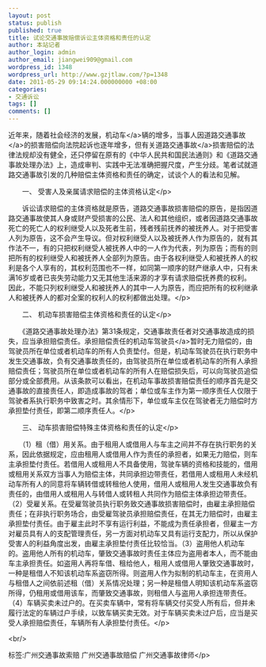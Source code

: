 ```yaml
---
layout: post
status: publish
published: true
title: 试论交通事故赔偿诉讼主体资格和责任的认定
author: 本站记者
author_login: admin
author_email: jiangwei909@gmail.com
wordpress_id: 1348
wordpress_url: http://www.gzjtlaw.com/?p=1348
date: 2011-05-29 09:14:24.000000000 +08:00
categories:
- 交通诉讼
tags: []
comments: []
---
```

<p>近年来，随着社会经济的发展，<a>机动车<&#47;a>辆的增多，当事人因道路<a>交通事故<&#47;a>的损害赔偿向法院起诉也逐年增多，但有关<a>道路交通事故<&#47;a>损害赔偿的法律法规却没有健全，还只停留在原有的《中华人民共和国民法通则》和《道路交通事故处理办法》上，造成审判、实践中无法准确把握尺度，产生分歧。笔者试就道路交通事故引发的几种赔偿主体资格和责任的确定，试谈个人的看法和见解。<p>　　一、 受害人及亲属请求赔偿的主体资格认定<&#47;p><p>　　诉讼请求赔偿的主体资格就是原告，道路交通事故损害赔偿的原告，是指因道路交通事故使其人身或财产受损害的公民、法人和其他组织，或者因道路交通事故死亡的死亡人的权利继受人以及死者生前，残者残前抚养的被抚养人。对于把受害人列为原告，这不会产生导议。但对权利继受人以及被抚养人作为原告的，就有其作法不一，有的只把权利继受人被抚养人中的一人作为代表，列为原告；而有的则把所有的权利继受人和被抚养人全部列为原告。由于各权利继受人和被抚养人的权利是各个人享有的，其权利范围也不一样，如同第一顺序的财产继承人中，只有未满16岁或者已丧失劳动能力又无其他生活来源的才享有请求赔偿抚养费的权利。因此，不能只列权利继受人和被抚养人的其中一人为原告，而应把所有的权利继承人和被抚养人的都对全案的权利人的权利都做出处理。<&#47;p><p>　　二、 机动车损害赔偿主体资格和责任的认定<&#47;p><p>　　《道路交通事故处理办法》第31条规定，交通事故责任者对交通事故造成的损失，应当承担赔偿责任。承担赔偿责任的机动车<a>驾驶员<&#47;a>暂时无力赔偿的，由驾驶员所在单位或者机动车的所有人负责垫付。但是，机动车驾驶员在执行职务中发生交通事故，负有交通事故责任的，由驾驶员所在单位或者机动车的所有人承担赔偿责任；驾驶员所在单位或者机动车的所有人在赔偿损失后，可以向驾驶员追偿部分或全部费用。从该条款可以看出，在机动车事故损害赔偿责任的顺序首先是交通事故的直接责任人，即造成事故的驾者；单位或车主作为第一顺序责任人仅限于驾驶者系执行职务中致害之时。其余情形下，单位或车主仅在驾驶者无力赔偿时方承担垫付责任，即第二顺序责任人。<&#47;p><p>　　三、 动车损害赔偿特殊主体资格和责任的认定<&#47;p><p>　　（1）租（借）用关系。由于租用人或借用人与车主之间并不存在执行职务的关系，因此依据规定，应由租用人或借用人作为责任的承担者，如果无力赔偿，则车主承担垫付责任。若借用人或租用人不具备使用，驾驶车辆的资格和技能的，借用或租用关系双方当事人为赔偿主体，共同承担边带责任，若借用人或租用人未经机动车所有人的同意将车辆转借或转租他人使用，借用人或租用人发生交通事故负有责任的，由借用人或租用人与转借人或转租人共同作为赔偿主体承担边带责任。（2）受雇关系。在受雇驾驶员执行职务致交通事故损害赔偿时，由雇主承担赔偿责任；在非执行职务场合，由受雇驾驶员承担赔偿责任，在其无力赔偿时，由雇主承担垫付责任。由于雇主此时不享有运行利益，不能成为责任承担者，但雇主一方对雇员具有人的支配管理责任，另一方面对机动车又具有运行支配力，所以从保护受害人的利益角度出发，由雇主承担垫付责任比较恰当。（3）盗用他人机动车的。盗用他人所有的机动车，肇致交通事故时责任主体应为盗用者本人，而不能由车主承担责任。如盗用人再将车借、租给他人，租用人或借用人肇致交通事故时，一种是租借人不知该机动车系盗窃所得。则盗用人作为拟制的机动车主，在资用人与租借人之间依前述租（借）关系情况处理；另一种是租借人明知该机动车系盗窃所得，仍租用或借用该车，而肇致交通事故，则租借人与盗用人承担连带责任。（4）车辆买卖未过户的。在买卖车辆中，常有将车辆交付买受人所有后，但并未履行法定的车辆过户手续，以致车辆买卖无效。对于车辆买卖未过户后，应当是买受人承担赔偿责任，车辆所有人承担垫付责任。<&#47;p><br&#47;><p>标签:广州交通事故索赔 广州交通事故赔偿 广州交通事故律师<&#47;p>
